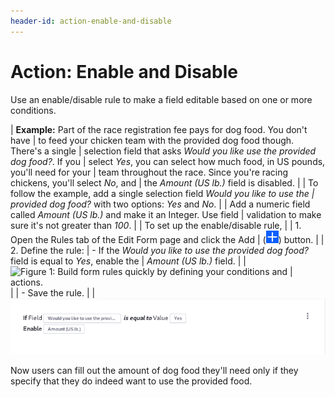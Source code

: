 ```yaml
---
header-id: action-enable-and-disable
---
```


# Action: Enable and Disable

Use an enable/disable rule to make a field editable based on one or more conditions.

| **Example:** Part of the race registration fee pays for dog food. You don't have
| to feed your chicken team with the provided dog food though. There's a single
| selection field that asks *Would you like use the provided dog food?*. If you
| select *Yes*, you can select how much food, in US pounds, you'll need for your
| team throughout the race. Since you're racing chickens, you'll select *No*, and
| the *Amount (US lb.)* field is disabled.
| 
| To follow the example, add a single selection field *Would you like to use the
| provided dog food?* with two options: *Yes* and *No*.
| 
| Add a numeric field called *Amount (US lb.)* and make it an Integer. Use field
| validation to make sure it's not greater than *100*.
| 
| To set up the enable/disable rule,
| 
| 1. Open the Rules tab of the Edit Form page and click the Add
|    (![Add](../../../images/icon-add.png)) button.
| 
| 2. Define the rule:
|     - If the *Would you like to use the provided dog food?* field is equal to *Yes*, enable the
|         *Amount (US lb.)* field.
| 
|     ![Figure 1: Build form rules quickly by defining your conditions and
|     actions.](../../../images/forms-enable-rule.png)
| 
|     - Save the rule.
| 
|     ![Figure 2: Once a rule is saved, it is displayed so that you can easily understand what it does.](../../../images/forms-enable-rule2.png)

Now users can fill out the amount of dog food they'll need only if they specify
that they do indeed want to use the provided food.

